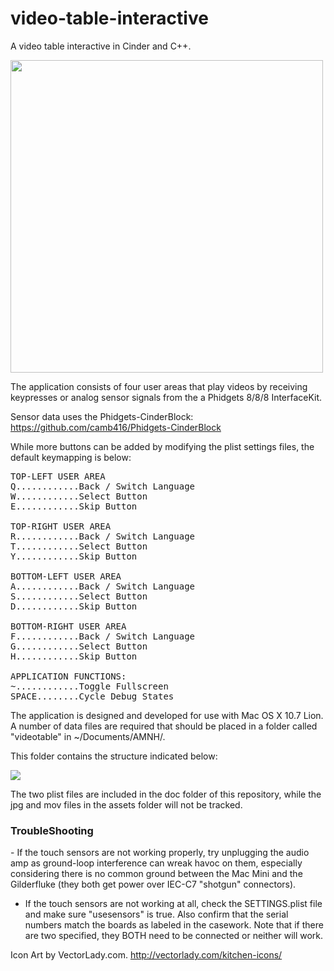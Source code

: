 video-table-interactive
=======================

A video table interactive in Cinder and C++.

<img src="https://raw.github.com/camb416/video-table-interactive/master/screenshot.jpg" width="500" />

The application consists of four user areas that play videos by receiving keypresses or analog sensor signals from the a Phidgets 8/8/8 InterfaceKit.

Sensor data uses the Phidgets-CinderBlock: https://github.com/camb416/Phidgets-CinderBlock

While more buttons can be added by modifying the plist settings files, the default keymapping is below:

<pre>
TOP-LEFT USER AREA
Q............Back / Switch Language
W............Select Button
E............Skip Button

TOP-RIGHT USER AREA
R............Back / Switch Language
T............Select Button
Y............Skip Button

BOTTOM-LEFT USER AREA
A............Back / Switch Language
S............Select Button
D............Skip Button

BOTTOM-RIGHT USER AREA
F............Back / Switch Language
G............Select Button
H............Skip Button

APPLICATION FUNCTIONS:
~............Toggle Fullscreen
SPACE........Cycle Debug States
</pre>

The application is designed and developed for use with Mac OS X 10.7 Lion. A number of data files are required that should be placed in a folder called "videotable" in ~/Documents/AMNH/.

This folder contains the structure indicated below:

<img src="https://raw.github.com/camb416/video-table-interactive/master/doc/data_folder_structure.png" />

The two plist files are included in the doc folder of this repository, while the jpg and mov files in the assets folder will not be tracked.

<h3>TroubleShooting</h3>
- If the touch sensors are not working properly, try unplugging the audio amp as ground-loop interference can wreak havoc on them, especially considering there is no common ground between the Mac Mini and the Gilderfluke (they both get power over IEC-C7 "shotgun" connectors).

- If the touch sensors are not working at all, check the SETTINGS.plist file and make sure "usesensors" is true. Also confirm that the serial numbers match the boards as labeled in the casework. Note that if there are two specified, they BOTH need to be connected or neither will work.

Icon Art by VectorLady.com.  http://vectorlady.com/kitchen-icons/
